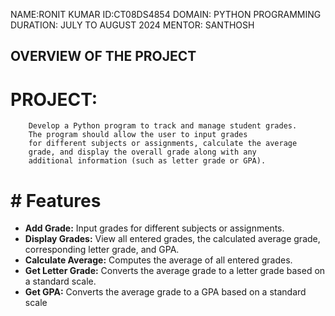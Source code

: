 NAME:RONIT KUMAR
ID:CT08DS4854
DOMAIN: PYTHON PROGRAMMING
DURATION: JULY TO AUGUST 2024
MENTOR: SANTHOSH

## OVERVIEW OF THE PROJECT

# PROJECT:
        Develop a Python program to track and manage student grades.
        The program should allow the user to input grades
        for different subjects or assignments, calculate the average 
        grade, and display the overall grade along with any  
        additional information (such as letter grade or GPA).
        
# # Features

- **Add Grade:** Input grades for different subjects or assignments.
- **Display Grades:** View all entered grades, the calculated average grade, corresponding letter grade, and GPA.
- **Calculate Average:** Computes the average of all entered grades.
- **Get Letter Grade:** Converts the average grade to a letter grade based on a standard scale.
- **Get GPA:** Converts the average grade to a GPA based on a standard scale        
   
